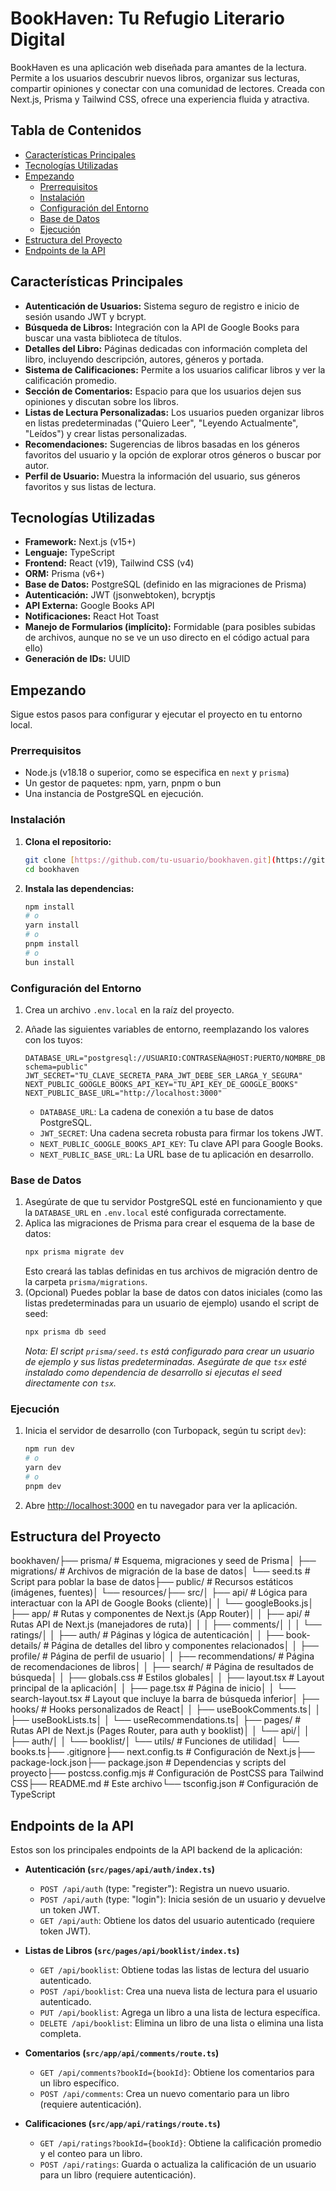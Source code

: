 # BookHaven: Tu Refugio Literario Digital

BookHaven es una aplicación web diseñada para amantes de la lectura. Permite a los usuarios descubrir nuevos libros, organizar sus lecturas, compartir opiniones y conectar con una comunidad de lectores. Creada con Next.js, Prisma y Tailwind CSS, ofrece una experiencia fluida y atractiva.

## Tabla de Contenidos

* [Características Principales](#características-principales)
* [Tecnologías Utilizadas](#tecnologías-utilizadas)
* [Empezando](#empezando)
    * [Prerrequisitos](#prerrequisitos)
    * [Instalación](#instalación)
    * [Configuración del Entorno](#configuración-del-entorno)
    * [Base de Datos](#base-de-datos)
    * [Ejecución](#ejecución)
* [Estructura del Proyecto](#estructura-del-proyecto)
* [Endpoints de la API](#endpoints-de-la-api)

## Características Principales

* **Autenticación de Usuarios:** Sistema seguro de registro e inicio de sesión usando JWT y bcrypt.
* **Búsqueda de Libros:** Integración con la API de Google Books para buscar una vasta biblioteca de títulos.
* **Detalles del Libro:** Páginas dedicadas con información completa del libro, incluyendo descripción, autores, géneros y portada.
* **Sistema de Calificaciones:** Permite a los usuarios calificar libros y ver la calificación promedio.
* **Sección de Comentarios:** Espacio para que los usuarios dejen sus opiniones y discutan sobre los libros.
* **Listas de Lectura Personalizadas:** Los usuarios pueden organizar libros en listas predeterminadas ("Quiero Leer", "Leyendo Actualmente", "Leídos") y crear listas personalizadas.
* **Recomendaciones:** Sugerencias de libros basadas en los géneros favoritos del usuario y la opción de explorar otros géneros o buscar por autor.
* **Perfil de Usuario:** Muestra la información del usuario, sus géneros favoritos y sus listas de lectura.

## Tecnologías Utilizadas

* **Framework:** Next.js (v15+)
* **Lenguaje:** TypeScript
* **Frontend:** React (v19), Tailwind CSS (v4)
* **ORM:** Prisma (v6+)
* **Base de Datos:** PostgreSQL (definido en las migraciones de Prisma)
* **Autenticación:** JWT (jsonwebtoken), bcryptjs
* **API Externa:** Google Books API
* **Notificaciones:** React Hot Toast
* **Manejo de Formularios (implícito):** Formidable (para posibles subidas de archivos, aunque no se ve un uso directo en el código actual para ello)
* **Generación de IDs:** UUID

## Empezando

Sigue estos pasos para configurar y ejecutar el proyecto en tu entorno local.

### Prerrequisitos

* Node.js (v18.18 o superior, como se especifica en `next` y `prisma`)
* Un gestor de paquetes: npm, yarn, pnpm o bun
* Una instancia de PostgreSQL en ejecución.

### Instalación

1.  **Clona el repositorio:**
    ```bash
    git clone [https://github.com/tu-usuario/bookhaven.git](https://github.com/tu-usuario/bookhaven.git)
    cd bookhaven
    ```
2.  **Instala las dependencias:**
    ```bash
    npm install
    # o
    yarn install
    # o
    pnpm install
    # o
    bun install
    ```

### Configuración del Entorno

1.  Crea un archivo `.env.local` en la raíz del proyecto.
2.  Añade las siguientes variables de entorno, reemplazando los valores con los tuyos:

    ```env
    DATABASE_URL="postgresql://USUARIO:CONTRASEÑA@HOST:PUERTO/NOMBRE_DB?schema=public"
    JWT_SECRET="TU_CLAVE_SECRETA_PARA_JWT_DEBE_SER_LARGA_Y_SEGURA"
    NEXT_PUBLIC_GOOGLE_BOOKS_API_KEY="TU_API_KEY_DE_GOOGLE_BOOKS"
    NEXT_PUBLIC_BASE_URL="http://localhost:3000"
    ```
    * `DATABASE_URL`: La cadena de conexión a tu base de datos PostgreSQL.
    * `JWT_SECRET`: Una cadena secreta robusta para firmar los tokens JWT.
    * `NEXT_PUBLIC_GOOGLE_BOOKS_API_KEY`: Tu clave API para Google Books.
    * `NEXT_PUBLIC_BASE_URL`: La URL base de tu aplicación en desarrollo.

### Base de Datos

1.  Asegúrate de que tu servidor PostgreSQL esté en funcionamiento y que la `DATABASE_URL` en `.env.local` esté configurada correctamente.
2.  Aplica las migraciones de Prisma para crear el esquema de la base de datos:
    ```bash
    npx prisma migrate dev
    ```
    Esto creará las tablas definidas en tus archivos de migración dentro de la carpeta `prisma/migrations`.
3.  (Opcional) Puedes poblar la base de datos con datos iniciales (como las listas predeterminadas para un usuario de ejemplo) usando el script de seed:
    ```bash
    npx prisma db seed
    ```
    *Nota: El script `prisma/seed.ts` está configurado para crear un usuario de ejemplo y sus listas predeterminadas. Asegúrate de que `tsx` esté instalado como dependencia de desarrollo si ejecutas el seed directamente con `tsx`.*

### Ejecución

1.  Inicia el servidor de desarrollo (con Turbopack, según tu script `dev`):
    ```bash
    npm run dev
    # o
    yarn dev
    # o
    pnpm dev
    ```
2.  Abre [http://localhost:3000](http://localhost:3000) en tu navegador para ver la aplicación.

## Estructura del Proyecto

bookhaven/├── prisma/                 # Esquema, migraciones y seed de Prisma│   ├── migrations/         # Archivos de migración de la base de datos│   └── seed.ts             # Script para poblar la base de datos├── public/                 # Recursos estáticos (imágenes, fuentes)│   └── resources/├── src/│   ├── api/                # Lógica para interactuar con la API de Google Books (cliente)│   │   └── googleBooks.js│   ├── app/                # Rutas y componentes de Next.js (App Router)│   │   ├── api/            # Rutas API de Next.js (manejadores de ruta)│   │   │   ├── comments/│   │   │   └── ratings/│   │   ├── auth/           # Páginas y lógica de autenticación│   │   ├── book-details/   # Página de detalles del libro y componentes relacionados│   │   ├── profile/        # Página de perfil de usuario│   │   ├── recommendations/ # Página de recomendaciones de libros│   │   ├── search/         # Página de resultados de búsqueda│   │   ├── globals.css     # Estilos globales│   │   ├── layout.tsx      # Layout principal de la aplicación│   │   ├── page.tsx        # Página de inicio│   │   └── search-layout.tsx # Layout que incluye la barra de búsqueda inferior│   ├── hooks/              # Hooks personalizados de React│   │   ├── useBookComments.ts│   │   ├── useBookLists.ts│   │   └── useRecommendations.ts│   ├── pages/              # Rutas API de Next.js (Pages Router, para auth y booklist)│   │   └── api/│   │       ├── auth/│   │       └── booklist/│   └── utils/              # Funciones de utilidad│       └── books.ts├── .gitignore├── next.config.ts          # Configuración de Next.js├── package-lock.json├── package.json            # Dependencias y scripts del proyecto├── postcss.config.mjs      # Configuración de PostCSS para Tailwind CSS├── README.md               # Este archivo└── tsconfig.json           # Configuración de TypeScript
## Endpoints de la API

Estos son los principales endpoints de la API backend de la aplicación:

* **Autenticación (`src/pages/api/auth/index.ts`)**
    * `POST /api/auth` (type: "register"): Registra un nuevo usuario.
    * `POST /api/auth` (type: "login"): Inicia sesión de un usuario y devuelve un token JWT.
    * `GET /api/auth`: Obtiene los datos del usuario autenticado (requiere token JWT).

* **Listas de Libros (`src/pages/api/booklist/index.ts`)**
    * `GET /api/booklist`: Obtiene todas las listas de lectura del usuario autenticado.
    * `POST /api/booklist`: Crea una nueva lista de lectura para el usuario autenticado.
    * `PUT /api/booklist`: Agrega un libro a una lista de lectura específica.
    * `DELETE /api/booklist`: Elimina un libro de una lista o elimina una lista completa.

* **Comentarios (`src/app/api/comments/route.ts`)**
    * `GET /api/comments?bookId={bookId}`: Obtiene los comentarios para un libro específico.
    * `POST /api/comments`: Crea un nuevo comentario para un libro (requiere autenticación).

* **Calificaciones (`src/app/api/ratings/route.ts`)**
    * `GET /api/ratings?bookId={bookId}`: Obtiene la calificación promedio y el conteo para un libro.
    * `POST /api/ratings`: Guarda o actualiza la calificación de un usuario para un libro (requiere autenticación).
